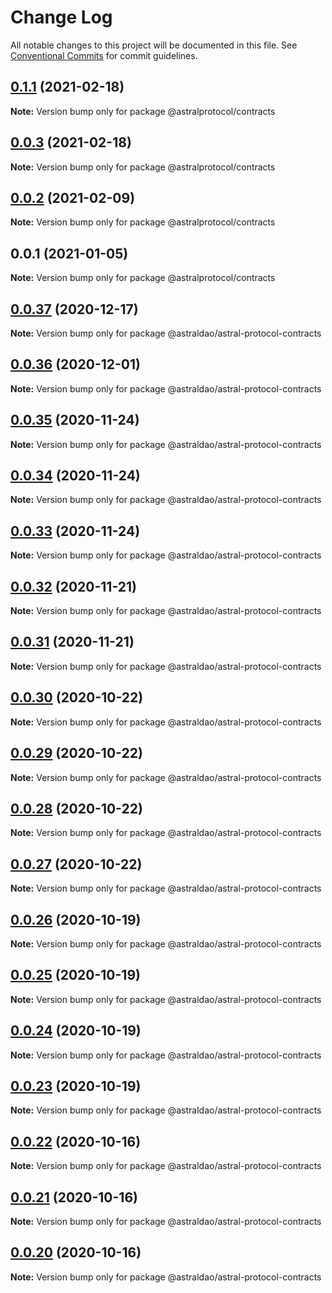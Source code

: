 # Change Log

All notable changes to this project will be documented in this file.
See [Conventional Commits](https://conventionalcommits.org) for commit guidelines.

## [0.1.1](https://github.com/AstralProtocol/astralprotocol/compare/@astralprotocol/contracts@0.0.3...@astralprotocol/contracts@0.1.1) (2021-02-18)

**Note:** Version bump only for package @astralprotocol/contracts





## [0.0.3](https://github.com/AstralProtocol/astralprotocol/compare/@astralprotocol/contracts@0.0.2...@astralprotocol/contracts@0.0.3) (2021-02-18)

**Note:** Version bump only for package @astralprotocol/contracts





## [0.0.2](https://github.com/AstralProtocol/astralprotocol/compare/@astralprotocol/contracts@0.0.1...@astralprotocol/contracts@0.0.2) (2021-02-09)

**Note:** Version bump only for package @astralprotocol/contracts





## 0.0.1 (2021-01-05)

**Note:** Version bump only for package @astralprotocol/contracts





## [0.0.37](https://github.com/astralDAO/astralprotocol/compare/@astraldao/astral-protocol-contracts@0.0.36...@astraldao/astral-protocol-contracts@0.0.37) (2020-12-17)

**Note:** Version bump only for package @astraldao/astral-protocol-contracts





## [0.0.36](https://github.com/astralDAO/astralprotocol/compare/@astraldao/astral-protocol-contracts@0.0.35...@astraldao/astral-protocol-contracts@0.0.36) (2020-12-01)

**Note:** Version bump only for package @astraldao/astral-protocol-contracts





## [0.0.35](https://github.com/astralDAO/astralprotocol/compare/@astraldao/astral-protocol-contracts@0.0.34...@astraldao/astral-protocol-contracts@0.0.35) (2020-11-24)

**Note:** Version bump only for package @astraldao/astral-protocol-contracts





## [0.0.34](https://github.com/astralDAO/astralprotocol/compare/@astraldao/astral-protocol-contracts@0.0.33...@astraldao/astral-protocol-contracts@0.0.34) (2020-11-24)

**Note:** Version bump only for package @astraldao/astral-protocol-contracts





## [0.0.33](https://github.com/astralDAO/astralprotocol/compare/@astraldao/astral-protocol-contracts@0.0.32...@astraldao/astral-protocol-contracts@0.0.33) (2020-11-24)

**Note:** Version bump only for package @astraldao/astral-protocol-contracts





## [0.0.32](https://github.com/astralDAO/astralprotocol/compare/@astraldao/astral-protocol-contracts@0.0.31...@astraldao/astral-protocol-contracts@0.0.32) (2020-11-21)

**Note:** Version bump only for package @astraldao/astral-protocol-contracts





## [0.0.31](https://github.com/astralDAO/astralprotocol/compare/@astraldao/astral-protocol-contracts@0.0.30...@astraldao/astral-protocol-contracts@0.0.31) (2020-11-21)

**Note:** Version bump only for package @astraldao/astral-protocol-contracts





## [0.0.30](https://github.com/astralDAO/astralprotocol/compare/@astraldao/astral-protocol-contracts@0.0.29...@astraldao/astral-protocol-contracts@0.0.30) (2020-10-22)

**Note:** Version bump only for package @astraldao/astral-protocol-contracts





## [0.0.29](https://github.com/astralDAO/astralprotocol/compare/@astraldao/astral-protocol-contracts@0.0.28...@astraldao/astral-protocol-contracts@0.0.29) (2020-10-22)

**Note:** Version bump only for package @astraldao/astral-protocol-contracts





## [0.0.28](https://github.com/astralDAO/astralprotocol/compare/@astraldao/astral-protocol-contracts@0.0.27...@astraldao/astral-protocol-contracts@0.0.28) (2020-10-22)

**Note:** Version bump only for package @astraldao/astral-protocol-contracts





## [0.0.27](https://github.com/astralDAO/astralprotocol/compare/@astraldao/astral-protocol-contracts@0.0.26...@astraldao/astral-protocol-contracts@0.0.27) (2020-10-22)

**Note:** Version bump only for package @astraldao/astral-protocol-contracts





## [0.0.26](https://github.com/astralDAO/astralprotocol/compare/@astraldao/astral-protocol-contracts@0.0.25...@astraldao/astral-protocol-contracts@0.0.26) (2020-10-19)

**Note:** Version bump only for package @astraldao/astral-protocol-contracts





## [0.0.25](https://github.com/astralDAO/astralprotocol/compare/@astraldao/astral-protocol-contracts@0.0.24...@astraldao/astral-protocol-contracts@0.0.25) (2020-10-19)

**Note:** Version bump only for package @astraldao/astral-protocol-contracts





## [0.0.24](https://github.com/astralDAO/astralprotocol/compare/@astraldao/astral-protocol-contracts@0.0.23...@astraldao/astral-protocol-contracts@0.0.24) (2020-10-19)

**Note:** Version bump only for package @astraldao/astral-protocol-contracts





## [0.0.23](https://github.com/astralDAO/astralprotocol/compare/@astraldao/astral-protocol-contracts@0.0.22...@astraldao/astral-protocol-contracts@0.0.23) (2020-10-19)

**Note:** Version bump only for package @astraldao/astral-protocol-contracts





## [0.0.22](https://github.com/astralDAO/astralprotocol/compare/@astraldao/astral-protocol-contracts@0.0.21...@astraldao/astral-protocol-contracts@0.0.22) (2020-10-16)

**Note:** Version bump only for package @astraldao/astral-protocol-contracts





## [0.0.21](https://github.com/astralDAO/astralprotocol/compare/@astraldao/astral-protocol-contracts@0.0.20...@astraldao/astral-protocol-contracts@0.0.21) (2020-10-16)

**Note:** Version bump only for package @astraldao/astral-protocol-contracts





## [0.0.20](https://github.com/astralDAO/astralprotocol/compare/@astraldao/astral-protocol-contracts@0.0.19...@astraldao/astral-protocol-contracts@0.0.20) (2020-10-16)

**Note:** Version bump only for package @astraldao/astral-protocol-contracts
